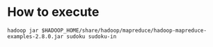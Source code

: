 # How to execute 
`hadoop jar $HADOOP_HOME/share/hadoop/mapreduce/hadoop-mapreduce-examples-2.8.0.jar sudoku sudoku-in`